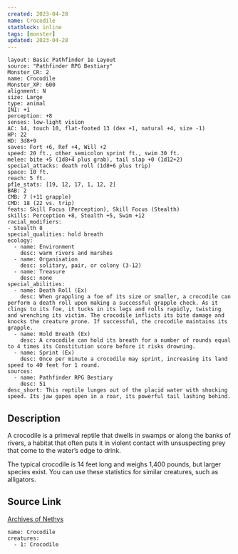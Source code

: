 ```yaml
---
created: 2023-04-28
name: Crocodile
statblock: inline
tags: [monster]
updated: 2023-04-28
---
```

```statblock
layout: Basic Pathfinder 1e Layout
source: "Pathfinder RPG Bestiary"
Monster_CR: 2
name: Crocodile
Monster_XP: 600
alignment: N
size: Large
type: animal
INI: +1
perception: +8
senses: low-light vision
AC: 14, touch 10, flat-footed 13 (dex +1, natural +4, size -1)
HP: 22
HD: 3d8+9
saves: Fort +6, Ref +4, Will +2
speed: 20 ft., other_semicolon sprint ft., swim 30 ft.
melee: bite +5 (1d8+4 plus grab), tail slap +0 (1d12+2)
special_attacks: death roll (1d8+6 plus trip)
space: 10 ft.
reach: 5 ft.
pf1e_stats: [19, 12, 17, 1, 12, 2]
BAB: 2
CMB: 7 (+11 grapple)
CMD: 18 (22 vs. trip)
feats: Skill Focus (Perception), Skill Focus (Stealth)
skills: Perception +8, Stealth +5, Swim +12
racial_modifiers:
- Stealth 8
special_qualities: hold breath
ecology:
  - name: Environment
    desc: warm rivers and marshes
  - name: Organisation
    desc: solitary, pair, or colony (3-12)
  - name: Treasure
    desc: none
special_abilities:
  - name: Death Roll (Ex)
    desc: When grappling a foe of its size or smaller, a crocodile can perform a death roll upon making a successful grapple check. As it clings to its foe, it tucks in its legs and rolls rapidly, twisting and wrenching its victim. The crocodile inflicts its bite damage and knocks the creature prone. If successful, the crocodile maintains its grapple.
  - name: Hold Breath (Ex)
    desc: A crocodile can hold its breath for a number of rounds equal to 4 times its Constitution score before it risks drowning.
  - name: Sprint (Ex)
    desc: Once per minute a crocodile may sprint, increasing its land speed to 40 feet for 1 round.
sources:
  - name: Pathfinder RPG Bestiary
    desc: 51
desc_short: This reptile lunges out of the placid water with shocking speed. Its jaw gapes open in a roar, its powerful tail lashing behind.
```
## Description
A crocodile is a primeval reptile that dwells in swamps or along the banks of rivers, a habitat that often puts it in violent contact with unsuspecting prey that come to the water’s edge to drink.

The typical crocodile is 14 feet long and weighs 1,400 pounds, but larger species exist. You can use these statistics for similar creatures, such as alligators.
## Source Link
[Archives of Nethys](https://aonprd.com/MonsterDisplay.aspx?ItemName=Crocodile)
```encounter-table
name: Crocodile
creatures:
  - 1: Crocodile
```
